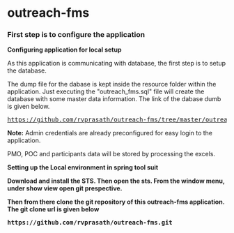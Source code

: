 # outreach-fms

<h3>First step is to configure the application</h3>

<b>Configuring application for local setup</b>

As this application is communicating with database, the first step is to setup the database.

The dump file for the dabase is kept inside the resource folder within the application. Just executing the "outreach_fms.sql" file will create the database with some master data information.
The link of the dabase dumb is given below.
<pre><a href="https://github.com/rvprasath/outreach-fms/tree/master/outreach-fms/src/main/resources">https://github.com/rvprasath/outreach-fms/tree/master/outreach-fms/src/main/resources</a></pre>

<b>Note:</b> Admin credentials are already preconfigured for easy login to the application.

PMO, POC and participants data will be stored by processing the excels.

<b>Setting up the Local environment in spring tool suit<b/>
  
  Download and install the STS. Then open the sts. From the window menu, under show view open git prespective.
  
  Then from there clone the git repository of this outreach-fms application. The git clone url is given below
  
  <pre>https://github.com/rvprasath/outreach-fms.git</pre>
